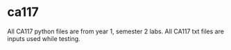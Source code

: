 # ca117
All CA117 python files are from year 1, semester 2 labs. All CA117 txt files are inputs used while testing.
